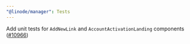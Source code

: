 ```yaml
---
"@linode/manager": Tests
---
```


Add unit tests for `AddNewLink` and `AccountActivationLanding` components ([#10966](https://github.com/linode/manager/pull/10966))
